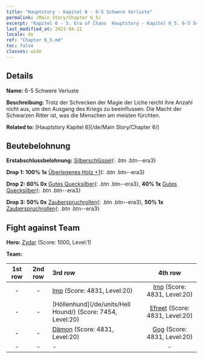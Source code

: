 ```yaml
---
title: "Hauptstory - Kapitel 6 - 6-5 Schwere Verluste"
permalink: /Main Story/Chapter 6_5/
excerpt: "Kapitel 6 - 5. Era of Chaos  Hauptstory - Kapitel 6_5. 6-5 Schwere Verluste"
last_modified_at: 2021-04-21
locale: de
ref: "Chapter 6_5.md"
toc: false
classes: wide
---
```


## Details

 **Name:** 6-5 Schwere Verluste

 **Beschreibung:** Trotz der Schrecken der Magie der Liche reicht ihre Anzahl nicht aus, um den Ausgang des Kriegs zu beeinflussen. Die Macht der Schwarzen Ritter ist, was die Menschen am meisten fürchten.

 **Related to:** [Hauptstory Kapitel 6](/de/Main Story/Chapter 6/)

## Beutebelohnung

 **Erstabschlussbelohnung:** [Silberschlüssel](/de/Items/con_693/){: .btn .btn--era3}

 **Drop 1:** **100% 1x** [Überlegenes Holz +1](/de/Items/mat_20/){: .btn .btn--era3}

 **Drop 2:** **60% 0x** [Gutes Quecksilber](/de/Items/mat_14/){: .btn .btn--era3}, **40% 1x** [Gutes Quecksilber](/de/Items/mat_14/){: .btn .btn--era3}

 **Drop 3:** **50% 0x** [Zauberspruchrollen](/de/Items/con_694/){: .btn .btn--era3}, **50% 1x** [Zauberspruchrollen](/de/Items/con_694/){: .btn .btn--era3}


## Fight against Team
 **Hero:** [Zydar](/de/heroes/Zydar/) (Score: 1000, Level:1)

 **Team:**


  | 1st row | 2nd row | 3rd row | 4th row |
  |:----:|:----:|:----|:----:|
  | - | - | [Imp](/de/units/Imp/) (Score: 4831, Level:20)  | [Imp](/de/units/Imp/) (Score: 4831, Level:20)  |
  | - | - | [Höllenhund](/de/units/Hell Hound/) (Score: 7454, Level:20)  | [Efreet](/de/units/Efreeti/) (Score: 4831, Level:20)  |
  | - | - | [Dämon](/de/units/Demon/) (Score: 4831, Level:20)  | [Gog](/de/units/Gog/) (Score: 4831, Level:20)  |
  | - | - | - | - |


